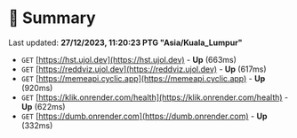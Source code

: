 # 📖 Summary
Last updated: **27/12/2023, 11:20:23 PTG "Asia/Kuala_Lumpur"**

- `GET` [https://hst.ujol.dev](https://hst.ujol.dev) - **Up** (663ms)
- `GET` [https://reddviz.ujol.dev](https://reddviz.ujol.dev) - **Up** (617ms)
- `GET` [https://memeapi.cyclic.app](https://memeapi.cyclic.app) - **Up** (920ms)
- `GET` [https://klik.onrender.com/health](https://klik.onrender.com/health) - **Up** (622ms)
- `GET` [https://dumb.onrender.com](https://dumb.onrender.com) - **Up** (332ms)
